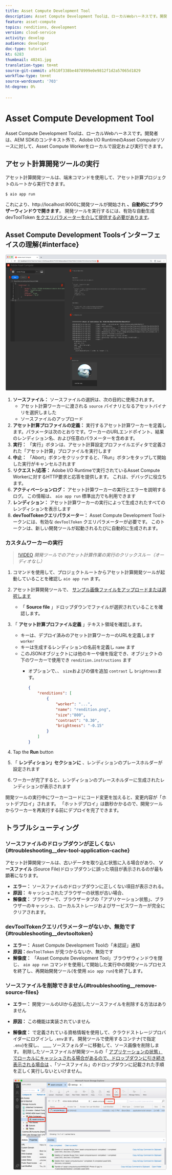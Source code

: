 ```yaml
---
title: Asset Compute Development Tool
description: Asset Compute Development Toolは、ローカルWebハーネスです。開発者は、AEM SDKのコンテキスト外で、Adobe I/O RuntimeのAsset Computeリソースに対して、Asset Compute Workerをローカルで設定および実行できます。
feature: asset-compute
topics: renditions, development
version: cloud-service
activity: develop
audience: developer
doc-type: tutorial
kt: 6283
thumbnail: 40241.jpg
translation-type: tm+mt
source-git-commit: af610f338be4878999e0e9812f1d2a57065d1829
workflow-type: tm+mt
source-wordcount: '703'
ht-degree: 0%

---
```



# Asset Compute Development Tool

Asset Compute Development Toolは、ローカルWebハーネスです。開発者は、AEM SDKのコンテキスト外で、Adobe I/O RuntimeのAsset Computeリソースに対して、Asset Compute Workerをローカルで設定および実行できます。

## アセット計算開発ツールの実行

アセット計算開発ツールは、端末コマンドを使用して、アセット計算プロジェクトのルートから実行できます。

```
$ aio app run
```

これにより、http://localhost:9000に開発ツールが開始され __、自動的にブラウザーウィンドウで開きます__。 開発ツールを実行するには、有効な自動生成devToolToken [をクエリパラメーターを介して提供する必要があります](#troubleshooting__devtooltoken)。

## Asset Compute Development Toolsインターフェイスの理解{#interface}

![Asset Compute Development Tool](./assets/development-tool/asset-compute-dev-tool.png)

1. __ソースファイル：__ ソースファイルの選択は、次の目的に使用されます。
   + アセット計算ワーカーに渡される `source` バイナリとなるアセットバイナリを選択しました
   + ソースファイルのアップロード
1. __アセット計算プロファイルの定義：__ 実行するアセット計算ワーカーを定義します。パラメータは次のとおりです。ワーカーのURLエンドポイント、結果のレンディション名、および任意のパラメーターを含めます。
1. __実行：__ 「実行」ボタンは、アセット計算設定プロファイルエディタで定義された「アセット計算」プロファイルを実行します
1. __中止：__ 「Abort」ボタンをクリックすると、「Run」ボタンをタップして開始した実行がキャンセルされます
1. __リクエスト/応答：__ Adobe I/O Runtimeで実行されているAsset Compute Workerに対するHTTP要求と応答を提供します。 これは、デバッグに役立ちます。
1. __アクティベーションログ：__ アセット計算ワーカーの実行とエラーを説明するログ。 この情報は、 `aio app run` 標準出力でも利用できます
1. __レンディション：__ アセット計算ワーカーの実行によって生成されたすべてのレンディションを表示します
1. __devToolTokenクエリパラメーター：__ Asset Compute Development Toolトークンには、有効な `devToolToken` クエリパラメーターが必要です。 このトークンは、新しい開発ツールが起動されるたびに自動的に生成されます。

### カスタムワーカーの実行

>[!VIDEO](https://video.tv.adobe.com/v/40241?quality=12&learn=on)
_開発ツールでのアセット計算作業の実行のクリックスルー（オーディオなし）_

1. コマンドを使用して、プロジェクトルートからアセット計算開発ツールが起動していることを確認し `aio app run` ます。
1. アセット計算開発ツールで、 [サンプル画像ファイルをアップロードまたは選択します](../assets/samples/sample-file.jpg)
   + 「 __Source file__ 」ドロップダウンでファイルが選択されていることを確認します。
1. 「 __アセット計算プロファイル定義__ 」テキスト領域を確認します。
   + キーは、デプロイ済みのアセット計算ワーカーのURLを定義します `worker`
   + キーは生成するレンディションの名前を定義し `name` ます
   + このJSONオブジェクトには他のキーや値を指定でき、オブジェクトの下のワーカーで使用でき `rendition.instructions` ます
      + オプションで、、 `size`およびの値を追加 `contrast` し `brightness`ます。

         ```json
         {
             "renditions": [
                 {
                     "worker": "...",
                     "name": "rendition.png",
                     "size":"800",
                     "contrast": "0.30",
                     "brightness": "-0.15"
                 }
             ]
         }
         ```

1. Tap the __Run__ button
1. 「 __レンディション」セクションに__ 、レンディションのプレースホルダーが設定されます
1. ワーカーが完了すると、レンディションのプレースホルダーに生成されたレンディションが表示されます

開発ツールの実行中にワーカーコードにコード変更を加えると、変更内容が「ホットデプロイ」されます。 「ホットデプロイ」は数秒かかるので、開発ツールからワーカーを再実行する前にデプロイを完了できます。

## トラブルシューティング

### ソースファイルのドロップダウンが正しくない{#troubleshooting__dev-tool-application-cache}

アセット計算開発ツールは、古いデータを取り込む状態に入る場合があり、 __ソースファイル__ (Source File)ドロップダウンに誤った項目が表示されるのが最も顕著になります。

+ __エラー：__ ソースファイルのドロップダウンに正しくない項目が表示される。
+ __原因：__ キャッシュされたブラウザーの状態が古い場合、
+ __解像度：__ ブラウザーで、ブラウザータブの「アプリケーション状態」、ブラウザーのキャッシュ、ローカルストレージおよびサービスワーカーが完全にクリアされます。

### devToolTokenクエリパラメーターがないか、無効です{#troubleshooting__devtooltoken}

+ __エラー：__ Asset Compute Development Toolの「未認証」通知
+ __原因：__`devToolToken` が見つからないか、無効です
+ __解像度：__ 「Asset Compute Development Tool」ブラウザウィンドウを閉じ、 `aio app run` コマンドを使用して開始した実行中の開発ツールプロセスを終了し、再開始開発ツール(を使用 `aio app run`)を終了します。

### ソースファイルを削除できません{#troubleshooting__remove-source-files}

+ __エラー：__ 開発ツールのUIから追加したソースファイルを削除する方法はありません
+ __原因：__ この機能は実装されていません
+ __解像度：__ で定義されている資格情報を使用して、クラウドストレージプロバイダーにログインし `.env`ます。 開発ツールで使用するコンテナ(で指定 `.env`)を探し、 ____ ソースフォルダーに移動して、ソース画像を削除します。 削除したソースファイルが開発ツールの「 [アプリケーションの状態」でローカルにキャッシュされる場合があるので、ドロップダウンに引き続き表示される場合は](#troubleshooting__dev-tool-application-cache) 、「ソースファイル」のドロップダウンに記載された手順を正しく実行しないといけません。

   ![Microsoft Azure Blob Storage](./assets/development-tool/troubleshooting__remove-source-files.png)
